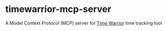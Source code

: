 # timewarrior-mcp-server

A Model Context Protocol (MCP) server for [Time Warrior](https://timewarrior.net/docs/) time tracking tool
